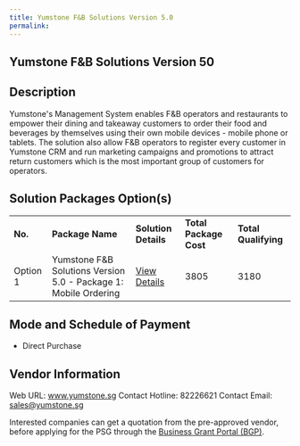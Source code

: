```yaml
---
title: Yumstone F&B Solutions Version 5.0
permalink: 
---
```


## Yumstone F&B Solutions Version 50

## Description

Yumstone's Management System enables F&B operators and restaurants to empower their dining and takeaway customers to order their food and beverages by themselves using their own mobile devices - mobile phone or tablets.  The solution also allow F&B operators to register every customer in Yumstone CRM and run marketing campaigns and promotions to attract return customers which is the most important group of customers for operators.

## Solution Packages Option(s)

<table>
<tr>
<td><b>No.</b></td>
<td><b>Package Name</b></td>
<td><b>Solution Details</b></td>
<td><b>Total Package Cost</b></td>
<td><b>Total Qualifying</b></td>
</tr>
<tr>
<td>Option 1</td>
<td>Yumstone F&B Solutions Version 5.0 - Package 1: Mobile Ordering</td>
<td><a href='https://www.gobusiness.gov.sg/images/psg/Desensitised_Yumstone_Annex_3_CR_wef_20_Jan_2022_Part_1.pdf'>View Details</a></td>
<td>3805</td>
<td>3180</td>
</tr>
</table>

## Mode and Schedule of Payment

 - Direct Purchase

## Vendor Information

 Web URL: www.yumstone.sg 
Contact Hotline: 82226621 
Contact Email: sales@yumstone.sg 


Interested companies can get a quotation from the pre-approved vendor, before applying for the PSG through the <a href='https://www.businessgrants.gov.sg/'>Business Grant Portal (BGP)</a>.
